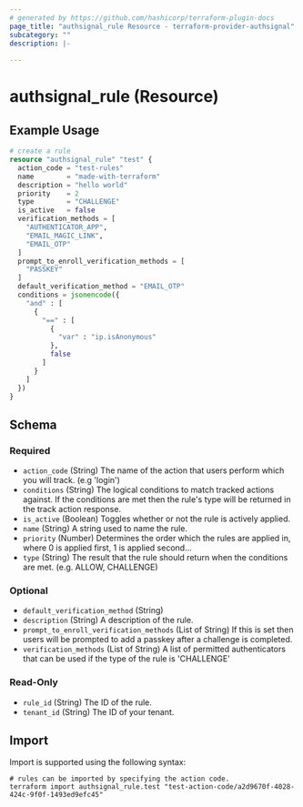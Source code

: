 ```yaml
---
# generated by https://github.com/hashicorp/terraform-plugin-docs
page_title: "authsignal_rule Resource - terraform-provider-authsignal"
subcategory: ""
description: |-
  
---
```


# authsignal_rule (Resource)



## Example Usage

```terraform
# create a rule
resource "authsignal_rule" "test" {
  action_code = "test-rules"
  name        = "made-with-terraform"
  description = "hello world"
  priority    = 2
  type        = "CHALLENGE"
  is_active   = false
  verification_methods = [
    "AUTHENTICATOR_APP",
    "EMAIL_MAGIC_LINK",
    "EMAIL_OTP"
  ]
  prompt_to_enroll_verification_methods = [
    "PASSKEY"
  ]
  default_verification_method = "EMAIL_OTP"
  conditions = jsonencode({
    "and" : [
      {
        "==" : [
          {
            "var" : "ip.isAnonymous"
          },
          false
        ]
      }
    ]
  })
}
```

<!-- schema generated by tfplugindocs -->
## Schema

### Required

- `action_code` (String) The name of the action that users perform which you will track. (e.g 'login')
- `conditions` (String) The logical conditions to match tracked actions against. If the conditions are met then the rule's type will be returned in the track action response.
- `is_active` (Boolean) Toggles whether or not the rule is actively applied.
- `name` (String) A string used to name the rule.
- `priority` (Number) Determines the order which the rules are applied in, where 0 is applied first, 1 is applied second...
- `type` (String) The result that the rule should return when the conditions are met. (e.g. ALLOW, CHALLENGE)

### Optional

- `default_verification_method` (String) <tbd>
- `description` (String) A description of the rule.
- `prompt_to_enroll_verification_methods` (List of String) If this is set then users will be prompted to add a passkey after a challenge is completed.
- `verification_methods` (List of String) A list of permitted authenticators that can be used if the type of the rule is 'CHALLENGE'

### Read-Only

- `rule_id` (String) The ID of the rule.
- `tenant_id` (String) The ID of your tenant.

## Import

Import is supported using the following syntax:

```shell
# rules can be imported by specifying the action code.
terraform import authsignal_rule.test "test-action-code/a2d9670f-4028-424c-9f0f-1493ed9efc45"
```

